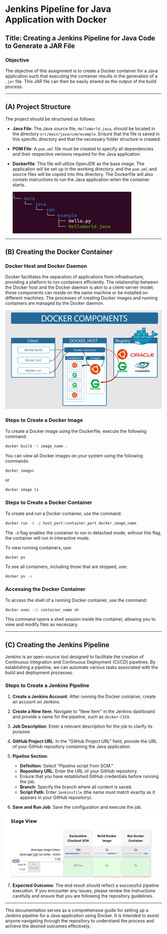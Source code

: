 # Jenkins Pipeline for Java Application with Docker

## Title: Creating a Jenkins Pipeline for Java Code to Generate a JAR File

### Objective
The objective of this assignment is to create a Docker container for a Java application such that executing the container results in the generation of a `.jar` file. This JAR file can then be easily shared as the output of the build process.

---

## (A) Project Structure

The project should be structured as follows:

- **Java File**: The Java source file, `HelloWorld.java`, should be located in the directory `src/main/java/com/example`. Ensure that the file is saved in this specific directory and that the necessary folder structure is created.

- **POM File**: A `pom.xml` file must be created to specify all dependencies and their respective versions required for the Java application.

- **Dockerfile**: This file will utilize OpenJDK as the base image. The application will be set up in the working directory, and the `pom.xml` and source files will be copied into this directory. The Dockerfile will also contain instructions to run the Java application when the container starts.

  ![Alt text](images/src.png)

---

## (B) Creating the Docker Container

### Docker Host and Docker Daemon

Docker facilitates the separation of applications from infrastructure, providing a platform to run containers efficiently. The relationship between the Docker host and the Docker daemon is akin to a client-server model; these components can reside on the same machine or be installed on different machines. The processes of creating Docker images and running containers are managed by the Docker daemon.

 ![Alt text](images/daemon.png)

### Steps to Create a Docker Image

To create a Docker image using the Dockerfile, execute the following command:
```bash
docker build -t image_name .
```

You can view all Docker images on your system using the following commands:
```bash
docker images
```
or
```bash
docker image ls
```

### Steps to Create a Docker Container

To create and run a Docker container, use the command:
```bash
docker run -d -p host_port:container_port docker_image_name
```
The `-d` flag enables the container to run in detached mode; without this flag, the container will run in interactive mode.

To view running containers, use:
```bash
docker ps
```
To see all containers, including those that are stopped, use:
```bash
docker ps -a
```

### Accessing the Docker Container

To access the shell of a running Docker container, use the command:
```bash
docker exec -it container_name sh
```
This command opens a shell session inside the container, allowing you to view and modify files as necessary.

---

## (C) Creating the Jenkins Pipeline

Jenkins is an open-source tool designed to facilitate the creation of Continuous Integration and Continuous Deployment (CI/CD) pipelines. By establishing a pipeline, we can automate various tasks associated with the build and deployment processes.

### Steps to Create a Jenkins Pipeline

1. **Create a Jenkins Account**: After running the Docker container, create an account on Jenkins.

2. **Create a New Item**: Navigate to "New Item" in the Jenkins dashboard and provide a name for the pipeline, such as `docker-CICD`.

3. **Job Description**: Enter a relevant description for the job to clarify its purpose.

4. **GitHub Project URL**: In the "GitHub Project URL" field, provide the URL of your GitHub repository containing the Java application.

5. **Pipeline Section**:
   - **Definition**: Select "Pipeline script from SCM."
   - **Repository URL**: Enter the URL of your GitHub repository.
   - Ensure that you have established GitHub credentials before running the job.
   - **Branch**: Specify the branch where all content is saved.
   - **Script Path**: Enter `Jenkinsfile` (the name must match exactly as it appears in your GitHub repository).

6. **Save and Run Job**: Save the configuration and execute the job.

 ![Alt text](images/pipeline.png)

7. **Expected Outcome**: The end result should reflect a successful pipeline execution. If you encounter any issues, please review the instructions carefully and ensure that you are following the repository guidelines.

---

This documentation serves as a comprehensive guide for setting up a Jenkins pipeline for a Java application using Docker. It is intended to assist anyone navigating through the repository to understand the process and achieve the desired outcomes effectively.
